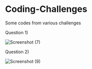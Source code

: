 # Coding-Challenges
Some codes from various challenges

Question 1) 

![Screenshot (7)](https://user-images.githubusercontent.com/46959596/86364474-d94be480-bc95-11ea-8459-cedce1f8d1b5.png)

Question 2) 

![Screenshot (9)](https://user-images.githubusercontent.com/46959596/86364628-0e583700-bc96-11ea-9f4f-f843d3916c84.png)
